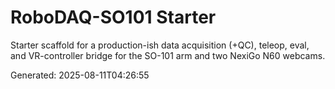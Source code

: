 # RoboDAQ-SO101 Starter

Starter scaffold for a production-ish data acquisition (+QC), teleop, eval, and VR-controller bridge
for the SO-101 arm and two NexiGo N60 webcams.

Generated: 2025-08-11T04:26:55
